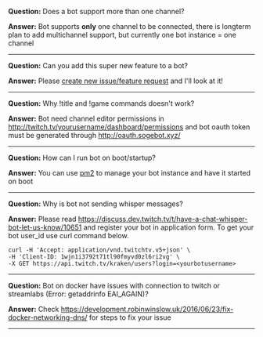 **Question:** Does a bot support more than one channel?

**Answer:** Bot supports **only** one channel to be connected, there is longterm plan to add multichannel support, but currently one bot instance = one channel

***

**Question:** Can you add this super new feature to a bot?

**Answer:** Please [create new issue/feature request](https://github.com/sogehige/SogeBot/issues/new?labels=feature+request) and I'll look at it!

***

**Question:** Why !title and !game commands doesn't work?

**Answer:** Bot need channel editor permissions in http://twitch.tv/yourusername/dashboard/permissions and bot oauth token must be generated through http://oauth.sogebot.xyz/

***

**Question:** How can I run bot on boot/startup?

**Answer:** You can use [pm2](https://github.com/Unitech/pm2) to manage your bot instance and have it started on boot

***

**Question:** Why is bot not sending whisper messages?

**Answer:** Please read https://discuss.dev.twitch.tv/t/have-a-chat-whisper-bot-let-us-know/10651 and register your bot in application form. To get your bot user_id use curl command below.

    curl -H 'Accept: application/vnd.twitchtv.v5+json' \
    -H 'Client-ID: 1wjn1i3792t71tl90fmyvd0zl6ri2vg' \
    -X GET https://api.twitch.tv/kraken/users?login=<yourbotusername>

***

**Question:** Bot on docker have issues with connection to twitch or streamlabs (Error: getaddrinfo EAI_AGAIN)?

**Answer:** Check https://development.robinwinslow.uk/2016/06/23/fix-docker-networking-dns/ for steps to fix your issue

***
